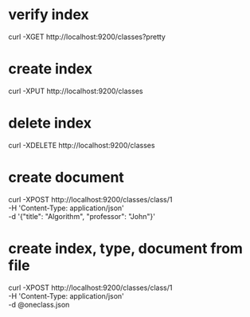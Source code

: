 # verify index

curl -XGET http://localhost:9200/classes?pretty

# create index

curl -XPUT http://localhost:9200/classes

# delete index

curl -XDELETE http://localhost:9200/classes

# create document

curl -XPOST http://localhost:9200/classes/class/1 \
-H 'Content-Type: application/json' \
-d '{"title": "Algorithm", "professor": "John"}'

# create index, type, document from file

curl -XPOST http://localhost:9200/classes/class/1 \
-H 'Content-Type: application/json' \
-d @oneclass.json
